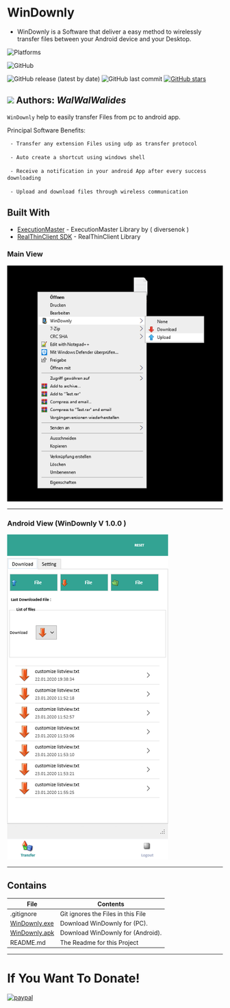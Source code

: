 # WinDownly 
- WinDownly is a Software that deliver a easy method to wirelessly transfer files between your Android device and your Desktop.

![Platforms](https://img.shields.io/badge/Supported%20platforms-Win32%20and%20Win64-red.svg)

![GitHub](https://img.shields.io/github/license/walwalwalides/WinDownly)

![GitHub release (latest by date)](https://img.shields.io/github/v/release/walwalwalides/WinDownly)
![GitHub last commit](https://img.shields.io/github/last-commit/walwalwalides/WinDownly)
[![GitHub stars](https://img.shields.io/github/stars/walwalwalides/WinDownly)](https://github.com/walwalwalides/WinDownly/stargazers)


![](WinDownly.png)
**Authors:**  *WalWalWalides*
------

`WinDownly` help to easily transfer Files from pc to android app.


 Principal Software Benefits:

     - Transfer any extension Files using udp as transfer protocol
     
     - Auto create a shortcut using windows shell
     
     - Receive a notification in your android App after every success downloading
     
     - Upload and download files through wireless communication
     
     
     

## Built With

* [ExecutionMaster](https://github.com/diversenok/ExecutionMaster) - ExecutionMaster Library by ( diversenok )
* [RealThinClient SDK](https://rtc.teppi.net/download/) - RealThinClient Library    


### Main View
![](src/Img_Res/ImgGithub/MainView_.png)



------

### Android View (WinDownly V 1.0.0 )
![](src/Img_Res/ImgGithub/WinDownlyV1.png)



------



## Contains

| File | Contents | 
| --- | --- |
| .gitignore | Git ignores the Files in this File |
|[WinDownly.exe](https://github.com/walwalwalides/WinDownly/releases/download/WinDownlyPC/WinDownly__Setup.exe)| Download WinDownly for (PC).
|[WinDownly.apk](https://github.com/walwalwalides/WinDownly/releases/download/WinDownlyAndroid/WinDownly.apk)| Download WinDownly for (Android).
| README.md | The Readme for this Project|

------


# If You Want To Donate!

[![paypal](https://www.paypalobjects.com/en_US/i/btn/btn_donateCC_LG.gif)](https://www.paypal.com/cgi-bin/webscr?cmd=_s-xclick&hosted_button_id=Y79F36A9BGLHS&source=url)
